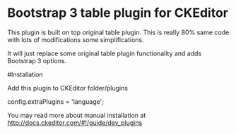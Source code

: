 # Bootstrap 3 table plugin for CKEditor

This plugin is built on top original table plugin. This is really 80% same code with lots of modifications some simplifications.

It will just replace some original table plugin functionality and adds Bootstrap 3 options.

#Installation

Add this plugin to CKEditor folder/plugins

config.extraPlugins = 'language';

You may read more about manual installation at http://docs.ckeditor.com/#!/guide/dev_plugins 
